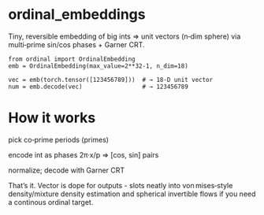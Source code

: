 # ordinal_embeddings

Tiny, reversible embedding of big ints => unit vectors (n‑dim sphere) via multi‑prime sin/cos phases + Garner CRT.

```
from ordinal import OrdinalEmbedding
emb = OrdinalEmbedding(max_value=2**32-1, n_dim=18)

vec = emb(torch.tensor([123456789]))  # → 18‑D unit vector
num = emb.decode(vec)                 # → 123456789
```

# How it works
pick co‑prime periods (primes)

encode int as phases 2π·x/p => [cos, sin] pairs

normalize; decode with Garner CRT

That’s it. Vector is dope for outputs - slots neatly into von mises‑style density/mixture density estimation and spherical invertible flows if you need a continous ordinal target.
